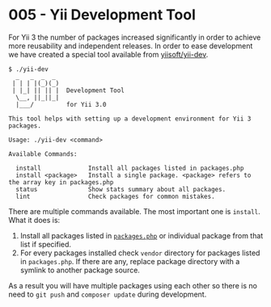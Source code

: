 # 005 - Yii Development Tool

For Yii 3 the number of packages increased significantly in order to achieve more reusability and independent releases.
In order to ease development we have created a special tool available from [yiisoft/yii-dev](https://github.com/yiisoft/yii-dev).

```
$ ./yii-dev
  _   _  _  _
 | | | |(_)(_)
 | |_| || || |  Development Tool
  \__, ||_||_|
  |___/         for Yii 3.0

This tool helps with setting up a development environment for Yii 3 packages.

Usage: ./yii-dev <command>

Available Commands:

  install             Install all packages listed in packages.php
  install <package>   Install a single package. <package> refers to the array key in packages.php
  status              Show stats summary about all packages.
  lint                Check packages for common mistakes.
```

There are multiple commands available. The most important one is `install`. What it does is:

1. Install all packages listed in [`packages.php`](https://github.com/yiisoft/yii-dev/blob/master/packages.php)
   or individual package from that list if specified.
2. For every packages installed check `vendor` directory for packages listed in `packages.php`. If there are any,
   replace package directory with a symlink to another package source.

As a result you will have multiple packages using each other so there is no need to `git push` and `composer update`
during development.
